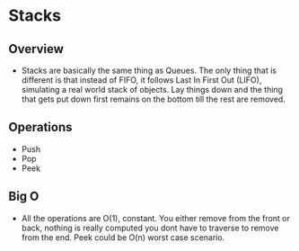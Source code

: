 # Stacks

## Overview
- Stacks are basically the same thing as Queues. The only thing that is different is that instead of FIFO, it follows Last In First Out (LIFO), simulating a real world stack of objects. Lay things down and the thing that gets put down first remains on the bottom till the rest are removed.

## Operations
- Push
- Pop
- Peek

## Big O
- All the operations are O(1), constant.
You either remove from the front or back, nothing is really computed you dont have to traverse to remove from the end. Peek could be O(n) worst case scenario.